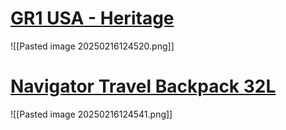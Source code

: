 # [GR1 USA - Heritage](https://www.goruck.com/products/gr1-usa-heritage?variant=44657326325860)
![[Pasted image 20250216124520.png]]
# [Navigator Travel Backpack 32L](https://www.nomatic.com/collections/backpacks/products/navigator-travel-backpack-32l)
![[Pasted image 20250216124541.png]]